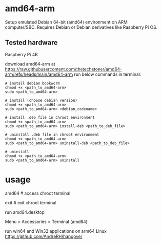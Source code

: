 # amd64-arm
Setup emulated Debian 64-bit (amd64) environment on ARM computer/SBC. Requires Debian or Debian derivatives like Raspberry Pi OS.

## Tested hardware

Raspberry Pi 4B

download amd64-arm at https://raw.githubusercontent.com/thetechstoner/amd64-arm/refs/heads/main/amd64-arm
    run below commands in terminal:

```
# install debian bookworm
chmod +x <path_to_amd64-arm>
sudo <path_to_amd64-arm>

# install (choose debian version)
chmod +x <path_to_amd64-arm>
sudo <path_to_amd64-arm> <debian_codename>

# install .deb file in chroot environment
chmod +x <path_to_amd64-arm>
sudo <path_to_amd64-arm> install-deb <path_to_deb_file>

# uninstall .deb file in chroot environment
chmod +x <path_to_amd64-arm>
sudo <path_to_amd64-arm> uninstall-deb <path_to_deb_file>

# uninstall
chmod +x <path_to_amd64-arm>
sudo <path_to_amd64-arm> uninstall
```
# usage
amd64 # access chroot terminal

exit # exit chroot terminal

run amd64.desktop

Menu > Accessories > Terminal (amd64)

run win64 and Win32 applications on arm64 Linux
https://github.com/AndreRH/hangover